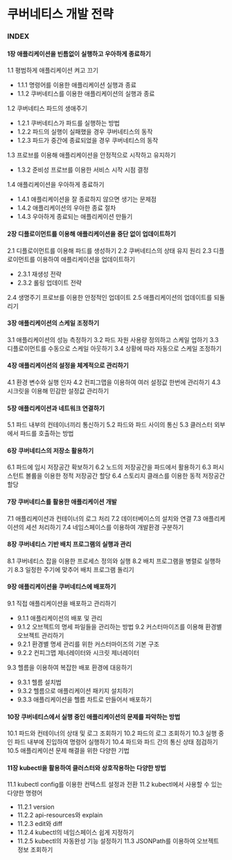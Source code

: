 # 쿠버네티스 개발 전략

### INDEX

#### 1장 애플리케이션을 빈틈없이 실행하고 우아하게 종료하기

1.1 평범하게 애플리케이션 켜고 끄기
- 1.1.1 명령어를 이용한 애플리케이션 실행과 종료
- 1.1.2 쿠버네티스를 이용한 애플리케이션의 실행과 종료

1.2 쿠버네티스 파드의 생애주기
- 1.2.1 쿠버네티스가 파드를 실행하는 방법
- 1.2.2 파드의 실행이 실패했을 경우 쿠버네티스의 동작
- 1.2.3 파드가 중간에 종료되었을 경우 쿠버네티스의 동작

1.3 프로브를 이용해 애플리케이션을 안정적으로 시작하고 유지하기
- 1.3.2 준비성 프로브를 이용한 서비스 시작 시점 결정

1.4 애플리케이션을 우아하게 종료하기
- 1.4.1 애플리케이션을 잘 종료하지 않으면 생기는 문제점
- 1.4.2 애플리케이션의 우아한 종료 절차
- 1.4.3 우아하게 종료되는 애플리케이션 만들기

#### 2장 디플로이먼트를 이용해 애플리케이션을 중단 없이 업데이트하기

2.1 디플로이먼트를 이용해 파드를 생성하기
2.2 쿠버네티스의 상태 유지 원리
2.3 디플로이먼트를 이용하여 애플리케이션을 업데이트하기
- 2.3.1 재생성 전략
- 2.3.2 롤링 업데이트 전략

2.4 생명주기 프로브를 이용한 안정적인 업데이트
2.5 애플리케이션의 업데이트를 되돌리기

#### 3장 애플리케이션의 스케일 조정하기

3.1 애플리케이션의 성능 측정하기
3.2 파드 자원 사용량 정의하고 스케일 업하기
3.3 디플로이먼트를 수동으로 스케일 아웃하기
3.4 상황에 따라 자동으로 스케일 조정하기

#### 4장 애플리케이션의 설정을 체계적으로 관리하기

4.1 환경 변수와 실행 인자
4.2 컨피그맵을 이용하여 여러 설정값 한번에 관리하기
4.3 시크릿을 이용해 민감한 설정값 관리하기

#### 5장 애플리케이션과 네트워크 연결하기

5.1 파드 내부의 컨테이너끼리 통신하기
5.2 파드와 파드 사이의 통신
5.3 클러스터 외부에서 파드를 호출하는 방법

#### 6장 쿠버네티스의 저장소 활용하기

6.1 파드에 임시 저장공간 확보하기
6.2 노드의 저장공간을 파드에서 활용하기
6.3 퍼시스턴트 볼륨을 이용한 정적 저장공간 할당
6.4 스토리지 클래스를 이용한 동적 저장공간 할당

#### 7장 쿠버네티스를 활용한 애플리케이션 개발

7.1 애플리케이션과 컨테이너의 로그 처리
7.2 데이터베이스의 설치와 연결
7.3 애플리케이션의 세션 처리하기
7.4 네임스페이스를 이용하여 개발환경 구분하기

#### 8장 쿠버네티스 기반 배치 프로그램의 실행과 관리

8.1 쿠버네티스 잡을 이용한 프로세스 정의와 실행
8.2 배치 프로그램을 병렬로 실행하기
8.3 일정한 주기에 맞추어 배치 프로그램 돌리기

#### 9장 애플리케이션을 쿠버네티스에 배포하기

9.1 직접 애플리케이션을 배포하고 관리하기
- 9.1.1 애플리케이션의 배포 및 관리
- 9.1.2 오브젝트의 명세 파일들을 관리하는 방법
  9.2 커스터마이즈를 이용해 환경별 오브젝트 관리하기
- 9.2.1 환경별 명세 관리를 위한 커스터마이즈의 기본 구조
- 9.2.2 컨피그맵 제너레이터와 시크릿 제너레이터

9.3 헬름을 이용하여 복잡한 배포 환경에 대응하기
- 9.3.1 헬름 설치법
- 9.3.2 헬름으로 애플리케이션 패키지 설치하기
- 9.3.3 애플리케이션을 헬름 차트로 만들어서 배포하기

#### 10장 쿠버네티스에서 실행 중인 애플리케이션의 문제를 파악하는 방법

10.1 파드와 컨테이너의 상태 및 로그 조회하기
10.2 파드의 로그 조회하기
10.3 실행 중인 파드 내부에 진입하여 명령어 실행하기
10.4 파드와 파드 간의 통신 상태 점검하기
10.5 애플리케이션 문제 해결을 위한 다양한 기법

#### 11장 kubectl을 활용하여 클러스터와 상호작용하는 다양한 방법

11.1 kubectl config를 이용한 컨텍스트 설정과 전환
11.2 kubectl에서 사용할 수 있는 다양한 명령어
- 11.2.1 version
- 11.2.2 api-resources와 explain
- 11.2.3 edit와 diff
- 11.2.4 kubectl의 네임스페이스 쉽게 지정하기
- 11.2.5 kubectl의 자동완성 기능 설정하기
  11.3 JSONPath를 이용하여 오브젝트 정보 조회하기
